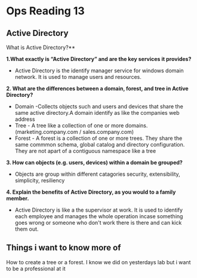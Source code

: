 # Ops Reading 13

## Active Directory 

What is Active Directory?**

**1.What exactly is “Active Directory” and are the key services it provides?**
- Active Directory is the identify manager service for windows domain network. It is used to manage users and resources.

**2. What are the differences between a domain, forest, and tree in Active Directory?**
- Domain -Collects objects such and users and devices that share the same active directory.A domain identify as like the companies web address
- Tree - A tree like a collection of one or more domains.(marketing.company.com / sales.company.com)
- Forest - A forest is a collection of one or more trees. They share the same commmon schema, global catalog and directory configuration. They are not apart of a contiguous namespace like a tree 

**3. How can objects (e.g. users, devices) within a domain be grouped?**
- Objects are group within different catagories security, extensibility, simplicity, resiliency

**4. Explain the benefits of Active Directory, as you would to a family member.**
- Active Directory is like a the supervisor at work. It is used to identify each employee and manages the whole operation incase something goes wrong or someone who don't work there is there and can kick them out.

## Things i want to know more of
How to create a tree or a forest. I know we did on yesterdays lab but i want to be a professional at it
